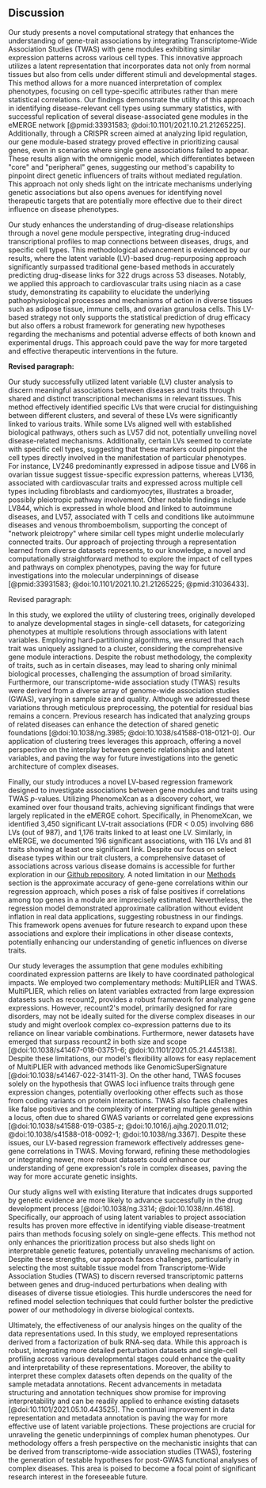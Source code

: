 ## Discussion

Our study presents a novel computational strategy that enhances the understanding of gene-trait associations by integrating Transcriptome-Wide Association Studies (TWAS) with gene modules exhibiting similar expression patterns across various cell types.
This innovative approach utilizes a latent representation that incorporates data not only from normal tissues but also from cells under different stimuli and developmental stages.
This method allows for a more nuanced interpretation of complex phenotypes, focusing on cell type-specific attributes rather than mere statistical correlations.
Our findings demonstrate the utility of this approach in identifying disease-relevant cell types using summary statistics, with successful replication of several disease-associated gene modules in the eMERGE network [@pmid:33931583; @doi:10.1101/2021.10.21.21265225].
Additionally, through a CRISPR screen aimed at analyzing lipid regulation, our gene module-based strategy proved effective in prioritizing causal genes, even in scenarios where single gene associations failed to appear.
These results align with the omnigenic model, which differentiates between "core" and "peripheral" genes, suggesting our method's capability to pinpoint direct genetic influencers of traits without mediated regulation.
This approach not only sheds light on the intricate mechanisms underlying genetic associations but also opens avenues for identifying novel therapeutic targets that are potentially more effective due to their direct influence on disease phenotypes.


Our study enhances the understanding of drug-disease relationships through a novel gene module perspective, integrating drug-induced transcriptional profiles to map connections between diseases, drugs, and specific cell types.
This methodological advancement is evidenced by our results, where the latent variable (LV)-based drug-repurposing approach significantly surpassed traditional gene-based methods in accurately predicting drug-disease links for 322 drugs across 53 diseases.
Notably, we applied this approach to cardiovascular traits using niacin as a case study, demonstrating its capability to elucidate the underlying pathophysiological processes and mechanisms of action in diverse tissues such as adipose tissue, immune cells, and ovarian granulosa cells.
This LV-based strategy not only supports the statistical prediction of drug efficacy but also offers a robust framework for generating new hypotheses regarding the mechanisms and potential adverse effects of both known and experimental drugs.
This approach could pave the way for more targeted and effective therapeutic interventions in the future.


**Revised paragraph:**

Our study successfully utilized latent variable (LV) cluster analysis to discern meaningful associations between diseases and traits through shared and distinct transcriptional mechanisms in relevant tissues.
This method effectively identified specific LVs that were crucial for distinguishing between different clusters, and several of these LVs were significantly linked to various traits.
While some LVs aligned well with established biological pathways, others such as LV57 did not, potentially unveiling novel disease-related mechanisms.
Additionally, certain LVs seemed to correlate with specific cell types, suggesting that these markers could pinpoint the cell types directly involved in the manifestation of particular phenotypes.
For instance, LV246 predominantly expressed in adipose tissue and LV66 in ovarian tissue suggest tissue-specific expression patterns, whereas LV136, associated with cardiovascular traits and expressed across multiple cell types including fibroblasts and cardiomyocytes, illustrates a broader, possibly pleiotropic pathway involvement.
Other notable findings include LV844, which is expressed in whole blood and linked to autoimmune diseases, and LV57, associated with T cells and conditions like autoimmune diseases and venous thromboembolism, supporting the concept of "network pleiotropy" where similar cell types might underlie molecularly connected traits.
Our approach of projecting through a representation learned from diverse datasets represents, to our knowledge, a novel and computationally straightforward method to explore the impact of cell types and pathways on complex phenotypes, paving the way for future investigations into the molecular underpinnings of disease [@pmid:33931583; @doi:10.1101/2021.10.21.21265225; @pmid:31036433].


Revised paragraph:

In this study, we explored the utility of clustering trees, originally developed to analyze developmental stages in single-cell datasets, for categorizing phenotypes at multiple resolutions through associations with latent variables.
Employing hard-partitioning algorithms, we ensured that each trait was uniquely assigned to a cluster, considering the comprehensive gene module interactions.
Despite the robust methodology, the complexity of traits, such as in certain diseases, may lead to sharing only minimal biological processes, challenging the assumption of broad similarity.
Furthermore, our transcriptome-wide association study (TWAS) results were derived from a diverse array of genome-wide association studies (GWAS), varying in sample size and quality.
Although we addressed these variations through meticulous preprocessing, the potential for residual bias remains a concern.
Previous research has indicated that analyzing groups of related diseases can enhance the detection of shared genetic foundations [@doi:10.1038/ng.3985; @doi:10.1038/s41588-018-0121-0].
Our application of clustering trees leverages this approach, offering a novel perspective on the interplay between genetic relationships and latent variables, and paving the way for future investigations into the genetic architecture of complex diseases.


Finally, our study introduces a novel LV-based regression framework designed to investigate associations between gene modules and traits using TWAS $p$-values.
Utilizing PhenomeXcan as a discovery cohort, we examined over four thousand traits, achieving significant findings that were largely replicated in the eMERGE cohort.
Specifically, in PhenomeXcan, we identified 3,450 significant LV-trait associations (FDR < 0.05) involving 686 LVs (out of 987), and 1,176 traits linked to at least one LV.
Similarly, in eMERGE, we documented 196 significant associations, with 116 LVs and 81 traits showing at least one significant link.
Despite our focus on select disease types within our trait clusters, a comprehensive dataset of associations across various disease domains is accessible for further exploration in our [Github repository](https://github.com/greenelab/phenoplier).
A noted limitation in our [Methods](#sec:methods:reg) section is the approximate accuracy of gene-gene correlations within our regression approach, which poses a risk of false positives if correlations among top genes in a module are imprecisely estimated.
Nevertheless, the regression model demonstrated approximate calibration without evident inflation in real data applications, suggesting robustness in our findings.
This framework opens avenues for future research to expand upon these associations and explore their implications in other disease contexts, potentially enhancing our understanding of genetic influences on diverse traits.


Our study leverages the assumption that gene modules exhibiting coordinated expression patterns are likely to have coordinated pathological impacts.
We employed two complementary methods: MultiPLIER and TWAS.
MultiPLIER, which relies on latent variables extracted from large expression datasets such as recount2, provides a robust framework for analyzing gene expressions.
However, recount2's model, primarily designed for rare disorders, may not be ideally suited for the diverse complex diseases in our study and might overlook complex co-expression patterns due to its reliance on linear variable combinations.
Furthermore, newer datasets have emerged that surpass recount2 in both size and scope [@doi:10.1038/s41467-018-03751-6; @doi:10.1101/2021.05.21.445138].
Despite these limitations, our model's flexibility allows for easy replacement of MultiPLIER with advanced methods like GenomicSuperSignature [@doi:10.1038/s41467-022-31411-3].
On the other hand, TWAS focuses solely on the hypothesis that GWAS loci influence traits through gene expression changes, potentially overlooking other effects such as those from coding variants on protein interactions.
TWAS also faces challenges like false positives and the complexity of interpreting multiple genes within a locus, often due to shared GWAS variants or correlated gene expressions [@doi:10.1038/s41588-019-0385-z; @doi:10.1016/j.ajhg.2020.11.012; @doi:10.1038/s41588-018-0092-1; @doi:10.1038/ng.3367].
Despite these issues, our LV-based regression framework effectively addresses gene-gene correlations in TWAS.
Moving forward, refining these methodologies or integrating newer, more robust datasets could enhance our understanding of gene expression's role in complex diseases, paving the way for more accurate genetic insights.


Our study aligns well with existing literature that indicates drugs supported by genetic evidence are more likely to advance successfully in the drug development process [@doi:10.1038/ng.3314; @doi:10.1038/nn.4618].
Specifically, our approach of using latent variables to project association results has proven more effective in identifying viable disease-treatment pairs than methods focusing solely on single-gene effects.
This method not only enhances the prioritization process but also sheds light on interpretable genetic features, potentially unraveling mechanisms of action.
Despite these strengths, our approach faces challenges, particularly in selecting the most suitable tissue model from Transcriptome-Wide Association Studies (TWAS) to discern reversed transcriptomic patterns between genes and drug-induced perturbations when dealing with diseases of diverse tissue etiologies.
This hurdle underscores the need for refined model selection techniques that could further bolster the predictive power of our methodology in diverse biological contexts.


Ultimately, the effectiveness of our analysis hinges on the quality of the data representations used.
In this study, we employed representations derived from a factorization of bulk RNA-seq data.
While this approach is robust, integrating more detailed perturbation datasets and single-cell profiling across various developmental stages could enhance the quality and interpretability of these representations.
Moreover, the ability to interpret these complex datasets often depends on the quality of the sample metadata annotations.
Recent advancements in metadata structuring and annotation techniques show promise for improving interpretability and can be readily applied to enhance existing datasets [@doi:10.1101/2021.05.10.443525].
The continual improvement in data representation and metadata annotation is paving the way for more effective use of latent variable projections.
These projections are crucial for unraveling the genetic underpinnings of complex human phenotypes.
Our methodology offers a fresh perspective on the mechanistic insights that can be derived from transcriptome-wide association studies (TWAS), fostering the generation of testable hypotheses for post-GWAS functional analyses of complex diseases.
This area is poised to become a focal point of significant research interest in the foreseeable future.
